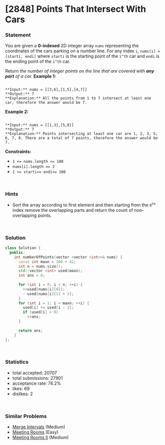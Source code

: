 # [2848] Points That Intersect With Cars



### Statement

You are given a **0-indexed** 2D integer array `nums` representing the coordinates of the cars parking on a number line. For any index `i`, `nums[i] = [starti, endi]` where `starti` is the starting point of the `i^th` car and `endi` is the ending point of the `i^th` car.

Return *the number of integer points on the line that are covered with **any part** of a car.*
**Example 1:**

```

**Input:** nums = [[3,6],[1,5],[4,7]]
**Output:** 7
**Explanation:** All the points from 1 to 7 intersect at least one car, therefore the answer would be 7.

```

**Example 2:**

```

**Input:** nums = [[1,3],[5,8]]
**Output:** 7
**Explanation:** Points intersecting at least one car are 1, 2, 3, 5, 6, 7, 8. There are a total of 7 points, therefore the answer would be 7.

```

**Constraints:**
* `1 <= nums.length <= 100`
* `nums[i].length == 2`
* `1 <= starti<= endi<= 100`


<br />

### Hints

- Sort the array according to first element and then starting from the <code>0<sup>th</sup></code> index remove the overlapping parts and return the count of non-overlapping points.

<br />

### Solution

```cpp
class Solution {
  public:
    int numberOfPoints(vector <vector <int>>& nums) {
      const int maxn = 100 + 42;
      int n = nums.size();
      std::vector <int> used(maxn);
      int ans = 0;
      
      for (int i = 0; i < n; ++i) {
        ++used[nums[i][0]];
        --used[nums[i][1] + 1];
      }
      for (int i = 1; i < maxn; ++i) {
        used[i] += used[i - 1];
        if (used[i] > 0)
          ++ans;
      }
      
      return ans;
    }
};
```

<br />

### Statistics

- total accepted: 20707
- total submissions: 27901
- acceptance rate: 74.2%
- likes: 69
- dislikes: 2

<br />

### Similar Problems

- [Merge Intervals](https://leetcode.com/problems/merge-intervals) (Medium)
- [Meeting Rooms](https://leetcode.com/problems/meeting-rooms) (Easy)
- [Meeting Rooms II](https://leetcode.com/problems/meeting-rooms-ii) (Medium)
